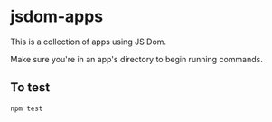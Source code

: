 # jsdom-apps
This is a collection of apps using JS Dom.

Make sure you're in an app's directory to begin running commands.

## To test
`npm test`
